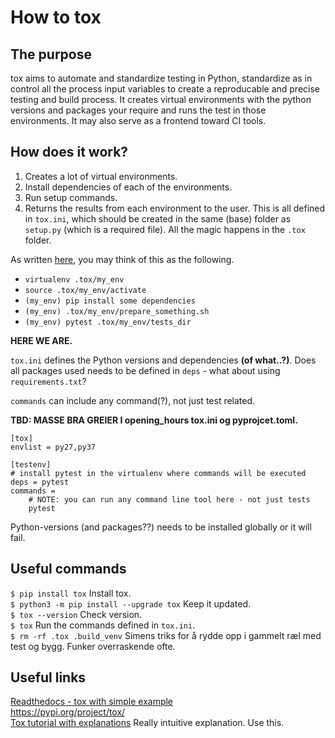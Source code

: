 # How to tox

## The purpose
tox aims to automate and standardize testing in Python, standardize as in control all the process input variables to create a reproducable and precise testing and build process. It creates virtual environments with the python versions and packages your require and runs the test in those environments. It may also serve as a frontend toward CI tools.

## How does it work?
1. Creates a lot of virtual environments.
2. Install dependencies of each of the environments.
3. Run setup commands.
4. Returns the results from each environment to the user.
This is all defined in `tox.ini`, which should be created in the same (base) folder as `setup.py` (which is a required file). All the magic happens in the `.tox` folder.

As written [here](https://christophergs.com/python/2020/04/12/python-tox-why-use-it-and-tutorial/), you may think of this as the following.
- `virtualenv .tox/my_env`
- `source .tox/my_env/activate`  
- `(my_env) pip install some dependencies`
- `(my_env) .tox/my_env/prepare_something.sh`
- `(my_env) pytest .tox/my_env/tests_dir`

**HERE WE ARE.**


`tox.ini` defines the Python versions and dependencies **(of what..?)**. Does all packages used needs to be defined in `deps` - what about using `requirements.txt`?

`commands` can include any command(?), not just test related. 


**TBD: MASSE BRA GREIER I opening_hours tox.ini og pyprojcet.toml.**


```
[tox]
envlist = py27,py37

[testenv]
# install pytest in the virtualenv where commands will be executed
deps = pytest
commands =
    # NOTE: you can run any command line tool here - not just tests
    pytest
```
Python-versions (and packages??) needs to be installed globally or it will fail.

## Useful commands
`$ pip install tox` Install tox.<br/>
`$ python3 -m pip install --upgrade tox` Keep it updated.<br/>
`$ tox --version` Check version. <br/>
`$ tox` Run the commands defined in `tox.ini`.<br/>
`$ rm -rf .tox .build_venv` Simens triks for å rydde opp i gammelt ræl med test og bygg. Funker overraskende ofte.<br/>

## Useful links
[Readthedocs - tox with simple example](https://tox.readthedocs.io/en/latest/)<br/>
https://pypi.org/project/tox/<br/>
[Tox tutorial with explanations](https://christophergs.com/python/2020/04/12/python-tox-why-use-it-and-tutorial/) Really intuitive explanation. Use this. <br/>

